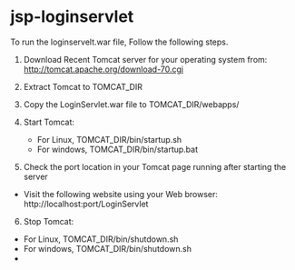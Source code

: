 # jsp-loginservlet

To run the loginservelt.war file, Follow the following steps. 

1. Download Recent Tomcat server for your operating system from: http://tomcat.apache.org/download-70.cgi

2. Extract Tomcat to TOMCAT_DIR

3. Copy the LoginServlet.war file to TOMCAT_DIR/webapps/

4. Start Tomcat: 
   - For Linux, TOMCAT_DIR/bin/startup.sh 
   - For windows, TOMCAT_DIR/bin/startup.bat

5. Check the port location in your Tomcat page running after starting the server
  - Visit the following website using your Web browser: http://localhost:port/LoginServlet

6. Stop Tomcat: 
  - For Linux, TOMCAT_DIR/bin/shutdown.sh
  - For windows, TOMCAT_DIR/bin/shutdown.sh
  - 
